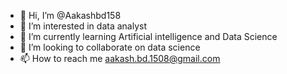 - 👋 Hi, I’m @Aakashbd158
- 👀 I’m interested in data analyst
- 🌱 I’m currently learning Artificial intelligence and Data Science
- 💞️ I’m looking to collaborate on data science
- 📫 How to reach me aakash.bd.1508@gmail.com

<!---
Aakashbd158/Aakashbd158 is a ✨ special ✨ repository because its `README.md` (this file) appears on your GitHub profile.
You can click the Preview link to take a look at your changes.
--->
